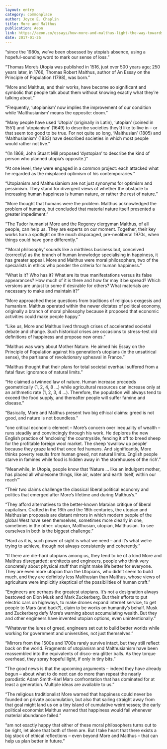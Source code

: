 ```yaml
---
layout: entry
category: commonplace
author: Joyce E. Chaplin
title: More and Malthus
publication: Aeon
link: https://aeon.co/essays/how-more-and-malthus-light-the-way-towards-humanitys-future
date: 2017-01-26
---
```


“since the 1980s, we’ve been obsessed by utopia’s absence, using a hopeful-sounding word to mark our sense of loss.”

“Thomas More’s Utopia was published in 1516, just over 500 years ago; 250 years later, in 1766, Thomas Robert Malthus, author of An Essay on the Principle of Population (1798), was born.”

“More and Malthus, and their works, have become so significant and symbolic that people talk about them without knowing exactly what they’re talking about.”

“Frequently, ‘utopianism’ now implies the improvement of our condition while ‘Malthusianism’ means the opposite: doom.”

“Many people have used ‘Utopia’ (originally in Latin), ‘utopian’ (coined in 1551) and ‘utopianism’ (1649) to describe societies they’d like to live in ­– or that seem too good to be true. For not quite so long, ‘Malthusian’ (1805) and ‘Malthusianism’ (1833) have described societies in which most people would rather not live.”

“(In 1868, John Stuart Mill proposed ‘dystopian’ to describe the kind of person who planned utopia’s opposite.)”

“At one level, they were engaged in a common project: each attacked what he regarded as the misplaced optimism of his contemporaries.”

“Utopianism and Malthusianism are not just synonyms for optimism and pessimism. They stand for divergent views of whether the obstacle to increasing human happiness is human nature, or rather the rest of nature.”

“More thought that humans were the problem. Malthus acknowledged the problem of humans, but concluded that material nature itself presented a greater impediment.”

“The Tudor humanist More and the Regency clergyman Malthus, of all people, can help us. They are experts on our moment. Together, their key works turn a spotlight on the much disparaged, pre-neoliberal 1970s, when things could have gone differently.”

“‘Moral philosophy’ sounds like a mirthless business but, conceived (correctly) as the branch of human knowledge specialising in happiness, it has greater appeal. More and Malthus were moral philosophers, two of the specialists in ethics who ponder the criteria for human happiness.”

“What is it? Who has it? What are its true manifestations versus its false appearances? How much of it is there and how far may it be spread? Which versions are unjust to some if desirable for others? What materials are necessary to make and maintain it?”

“More approached these questions from traditions of religious exegesis and humanism. Malthus operated within the newer dictates of political economy, originally a branch of moral philosophy because it proposed that economic activities could make people happy.”

“Like us, More and Malthus lived through crises of accelerated societal debate and change. Such historical crises are occasions to stress-test old definitions of happiness and propose new ones.”

“Malthus was wary about Mother Nature. He aimed his Essay on the Principle of Population against his generation’s utopians (in the unsatirical sense), the partisans of revolutionary upheaval in France.”

“Malthus thought that their plans for total societal overhaul suffered from a fatal flaw: ignorance of natural limits.”

“He claimed a twinned law of nature. Human increase proceeds geometrically (1, 2, 4, 8 …) while agricultural resources can increase only at an arithmetic rate (1, 2, 3, 4 …). Therefore, the population will always tend to exceed the food supply, and thereafter people will suffer famine and disease.”

“Basically, More and Malthus present two big ethical claims: greed is not good, and nature is not boundless.”

“one critical economic element – More’s concern over inequality of wealth – runs steadily and convincingly through his work. He deplores the new English practice of ‘enclosing’ the countryside, fencing it off to breed sheep for the profitable foreign wool market. The sheep ‘swallow up people’ because they graze land that once fed humans. And significantly, More thinks poverty results from human greed, not natural limits. English people starve in famines while food is hidden away in ‘the storehouses of the rich’.”

“Meanwhile, in Utopia, people know that ‘Nature … like an indulgent mother, has placed all wholesome things, like air, water and earth itself, within our reach’”

“Their two claims challenge the classical liberal political economy and politics that emerged after More’s lifetime and during Malthus’s.”

“They afford alternatives to the better-known Marxian critique of liberal capitalism. Crafted in the 16th and the 18th centuries, the utopian and Malthusian proposals are distant mirrors in which modern people of the global West have seen themselves, sometimes more clearly in one, sometimes in the other: utopian, Malthusian, utopian, Malthusian. To see ourselves in both is the biggest challenge.”

“Hard as it is, such power of sight is what we need – and it’s what we’re trying to achieve, though not always consistently and coherently.”

“If there are die-hard utopians among us, they tend to be of a kind More and Malthus disregarded: architects and engineers, people who think very concretely about physical stuff that might make life better for everyone. They are even more utopian than the Utopians, who didn’t seem to build much, and they are definitely less Malthusian than Malthus, whose views of agriculture were implicitly skeptical of the possibilities of human craft.”

“Engineers are perhaps the greatest utopians. It’s not a designation always bestowed on Elon Musk and Mark Zuckerberg. But their efforts to put electric cars on highways, to make drones expand internet service, to get people to Mars (and back?), claim to be works on humanity’s behalf. Musk and Zuckerberg defy More’s warning about accumulating wealth. But they and other engineers have invented utopian options, even unintentionally.”

“Whatever the lures of greed, engineers set out to build better worlds while working for government and universities, not just themselves.”

“Mirrors from the 1500s and 1700s rarely survive intact, but they still reflect back on the world. Fragments of utopianism and Malthusianism have been reassembled into the equivalents of disco-era glitter balls. As they torque overhead, they spray hopeful light, if only in tiny bits.”

“The good news is that the upcoming arguments – indeed they have already begun – about what to do next can do more than repeat the nearly parodistic Adam Smith-Karl Marx confrontation that has dominated for at least a generation. Multiple ideas are available to us.”

“The religious traditionalist More warned that happiness could never be founded on private accumulation, but also that sailing straight away from that goal might land us on a tiny island of cumulative weirdnesses; the early political economist Malthus warned that happiness would fail whenever material abundance failed.”

“am not exactly happy that either of these moral philosophers turns out to be right, let alone that both of them are. But I take heart that there exists a big stock of ethical reflections – even beyond More and Malthus – that can help us plan better in future.”
